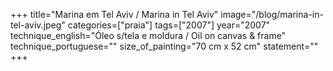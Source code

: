 +++
title="Marina em Tel Aviv / Marina in Tel Aviv"
image="/blog/marina-in-tel-aviv.jpeg"
categories=["praia"]
tags=["2007"]
year="2007"
technique_english="Óleo s/tela e moldura / Oil on canvas & frame"
technique_portuguese=""
size_of_painting="70 cm x 52 cm"
statement=""
+++
